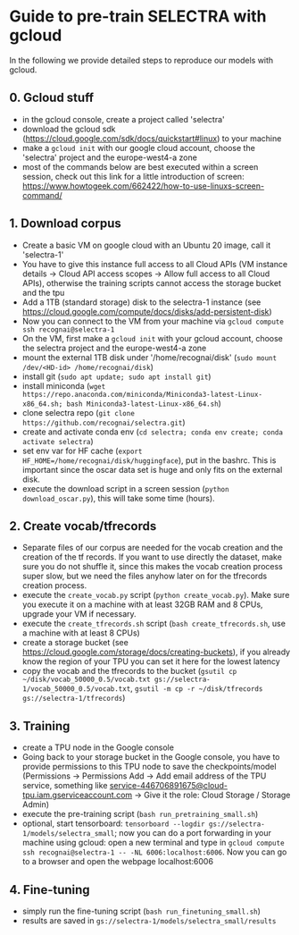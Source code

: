 # Guide to pre-train SELECTRA with gcloud

In the following we provide detailed steps to reproduce our models with gcloud.

## 0. Gcloud stuff

- in the gcloud console, create a project called 'selectra'
- download the gcloud sdk (https://cloud.google.com/sdk/docs/quickstart#linux) to your machine
- make a `gcloud init` with our google cloud account, choose the 'selectra' project and the europe-west4-a zone
- most of the commands below are best executed within a screen session, check out this link for a little introduction of screen: https://www.howtogeek.com/662422/how-to-use-linuxs-screen-command/

## 1. Download corpus

- Create a basic VM on google cloud with an Ubuntu 20 image, call it 'selectra-1'
- You have to give this instance full access to all Cloud APIs (VM instance details -> Cloud API access scopes -> Allow full access to all Cloud APIs), otherwise the training scripts cannot access the storage bucket and the tpu
- Add a 1TB (standard storage) disk to the selectra-1 instance (see https://cloud.google.com/compute/docs/disks/add-persistent-disk)
- Now you can connect to the VM from your machine via `gcloud compute ssh recognai@selectra-1`
- On the VM, first make a `gcloud init` with your gcloud account, choose the selectra project and the europe-west4-a zone
- mount the external 1TB disk under '/home/recognai/disk' (`sudo mount /dev/<HD-id> /home/recognai/disk`)
- install git (`sudo apt update; sudo apt install git`)
- install miniconda (`wget https://repo.anaconda.com/miniconda/Miniconda3-latest-Linux-x86_64.sh; bash Miniconda3-latest-Linux-x86_64.sh`)
- clone selectra repo (`git clone https://github.com/recognai/selectra.git`) 
- create and activate conda env (`cd selectra; conda env create; conda activate selectra`)
- set env var for HF cache (`export HF_HOME=/home/recognai/disk/huggingface`), put in the bashrc. This is important since the oscar data set is huge and only fits on the external disk.
- execute the download script in a screen session (`python download_oscar.py`), this will take some time (hours).

## 2. Create vocab/tfrecords

- Separate files of our corpus are needed for the vocab creation and the creation of the tf records. If you want to use directly the dataset, make sure you do not shuffle it, since this makes the vocab creation process super slow, but we need the files anyhow later on for the tfrecords creation process.
- execute the `create_vocab.py` script (`python create_vocab.py`). Make sure you execute it on a machine with at least 32GB RAM and 8 CPUs, upgrade your VM if necessary.
- execute the `create_tfrecords.sh` script (`bash create_tfrecords.sh`, use a machine with at least 8 CPUs)
- create a storage bucket (see https://cloud.google.com/storage/docs/creating-buckets), if you already know the region of your TPU you can set it here for the lowest latency
- copy the vocab and the tfrecords to the bucket (`gsutil cp ~/disk/vocab_50000_0.5/vocab.txt gs://selectra-1/vocab_50000_0.5/vocab.txt`, `gsutil -m cp -r ~/disk/tfrecords gs://selectra-1/tfrecords`)

## 3. Training

- create a TPU node in the Google console 
- Going back to your storage bucket in the Google console, you have to provide permissions to this TPU node to save the checkpoints/model (Permissions -> Permissions Add -> Add email address of the TPU service, something like service-446706891675@cloud-tpu.iam.gserviceaccount.com -> Give it the role: Cloud Storage / Storage Admin)
- execute the pre-training script (`bash run_pretraining_small.sh`)
- optional, start tensorboard: `tensorboard --logdir gs://selectra-1/models/selectra_small`; now you can do a port forwarding in your machine using gcloud: open a new terminal and type in `gcloud compute ssh recognai@selectra-1 -- -NL 6006:localhost:6006`. Now you can go to a browser and open the webpage localhost:6006

## 4. Fine-tuning

- simply run the fine-tuning script (`bash run_finetuning_small.sh`)
- results are saved in `gs://selectra-1/models/selectra_small/results`

